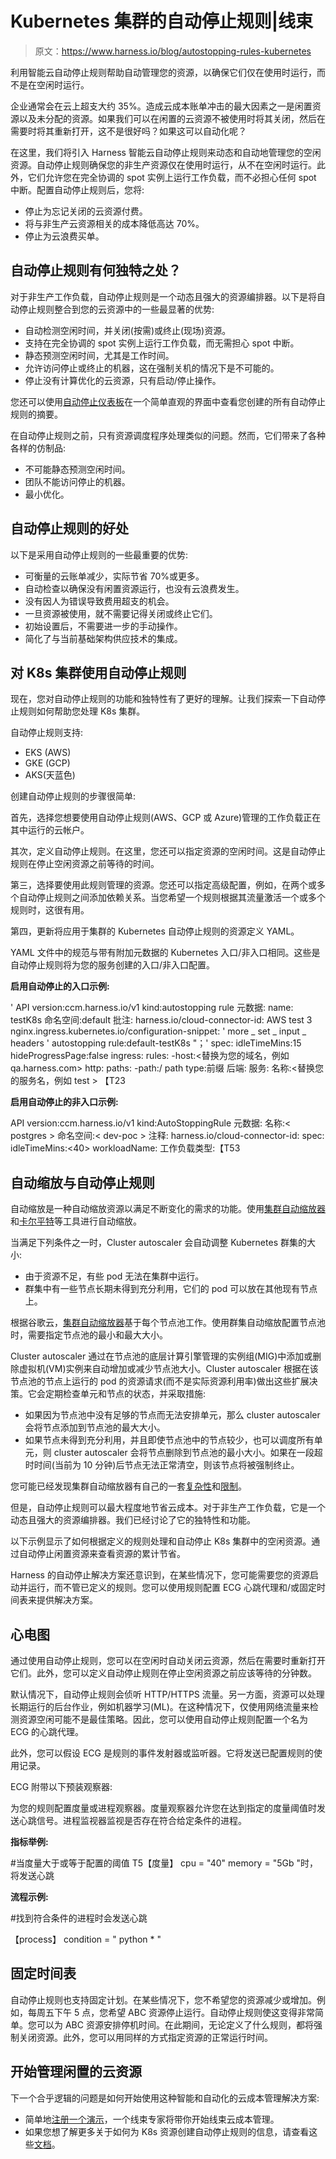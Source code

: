 # Kubernetes 集群的自动停止规则|线束

> 原文：<https://www.harness.io/blog/autostopping-rules-kubernetes>

利用智能云自动停止规则帮助自动管理您的资源，以确保它们仅在使用时运行，而不是在空闲时运行。

企业通常会在云上超支大约 35%。造成云成本账单冲击的最大因素之一是闲置资源以及未分配的资源。如果我们可以在闲置的云资源不被使用时将其关闭，然后在需要时将其重新打开，这不是很好吗？如果这可以自动化呢？

在这里，我们将引入 Harness 智能云自动停止规则来动态和自动地管理您的空闲资源。自动停止规则确保您的非生产资源仅在使用时运行，从不在空闲时运行。此外，它们允许您在完全协调的 spot 实例上运行工作负载，而不必担心任何 spot 中断。配置自动停止规则后，您将:

*   停止为忘记关闭的云资源付费。
*   将与非生产云资源相关的成本降低高达 70%。
*   停止为云浪费买单。

## 自动停止规则有何独特之处？

对于非生产工作负载，自动停止规则是一个动态且强大的资源编排器。以下是将自动停止规则整合到您的云资源中的一些最显著的优势:

*   自动检测空闲时间，并关闭(按需)或终止(现场)资源。
*   支持在完全协调的 spot 实例上运行工作负载，而无需担心 spot 中断。
*   静态预测空闲时间，尤其是工作时间。
*   允许访问停止或终止的机器，这在强制关机的情况下是不可能的。
*   停止没有计算优化的云资源，只有启动/停止操作。

您还可以使用[自动停止仪表板](https://ngdocs.harness.io/article/ehmi6kiynl-autostopping-dashboard)在一个简单直观的界面中查看您创建的所有自动停止规则的摘要。

在自动停止规则之前，只有资源调度程序处理类似的问题。然而，它们带来了各种各样的仿制品:

*   不可能静态预测空闲时间。
*   团队不能访问停止的机器。
*   最小优化。

## 自动停止规则的好处

以下是采用自动停止规则的一些最重要的优势:

*   可衡量的云账单减少，实际节省 70%或更多。
*   自动检查以确保没有闲置资源运行，也没有云浪费发生。
*   没有因人为错误导致费用超支的机会。
*   一旦资源被使用，就不需要记得关闭或终止它们。
*   初始设置后，不需要进一步的手动操作。
*   简化了与当前基础架构供应技术的集成。

## 对 K8s 集群使用自动停止规则

现在，您对自动停止规则的功能和独特性有了更好的理解。让我们探索一下自动停止规则如何帮助您处理 K8s 集群。

自动停止规则支持:

*   EKS (AWS)
*   GKE (GCP)
*   AKS(天蓝色)

创建自动停止规则的步骤很简单:

首先，选择您想要使用自动停止规则(AWS、GCP 或 Azure)管理的工作负载正在其中运行的云帐户。

其次，定义自动停止规则。在这里，您还可以指定资源的空闲时间。这是自动停止规则在停止空闲资源之前等待的时间。

第三，选择要使用此规则管理的资源。您还可以指定高级配置，例如，在两个或多个自动停止规则之间添加依赖关系。当您希望一个规则根据其流量激活一个或多个规则时，这很有用。

第四，更新将应用于集群的 Kubernetes 自动停止规则的资源定义 YAML。

YAML 文件中的规范与带有附加元数据的 Kubernetes 入口/非入口相同。这些是自动停止规则将为您的服务创建的入口/非入口配置。

**启用自动停止的入口示例:**

' API version:ccm.harness.io/v1
kind:autostopping rule
元数据:
name: testK8s
命名空间:default
批注:
harness.io/cloud-connector-id: AWS test 3
nginx.ingress.kubernetes.io/configuration-snippet: ' more _ set _ input _ headers ' autostopping rule:default-testK8s "；'
spec:
idleTimeMins:15
hideProgressPage:false
ingress:
rules:
-host:<替换为您的域名，例如 qa.harness.com>
http:
paths:
-path:/
path type:前缀
后端:
服务:
名称:<替换您的服务名，例如 test > 【T23

**启用自动停止的非入口示例:**

API version:ccm.harness.io/v1
kind:AutoStoppingRule
元数据:
名称:< postgres >
命名空间:< dev-poc >
注释:
harness.io/cloud-connector-id:<connector _ id>
spec:
idleTimeMins:<40>
workloadName:<postgres>
工作负载类型:【T53

## 自动缩放与自动停止规则

自动缩放是一种自动缩放资源以满足不断变化的需求的功能。使用[集群自动缩放器](https://github.com/kubernetes/autoscaler/tree/master/cluster-autoscaler)和[卡尔平特](https://karpenter.sh/)等工具进行自动缩放。

当满足下列条件之一时，Cluster autoscaler 会自动调整 Kubernetes 群集的大小:

*   由于资源不足，有些 pod 无法在集群中运行。
*   群集中有一些节点长期未得到充分利用，它们的 pod 可以放在其他现有节点上。

根据谷歌云，[集群自动缩放器](https://cloud.google.com/kubernetes-engine/docs/concepts/cluster-autoscaler)基于每个节点池工作。使用群集自动缩放配置节点池时，需要指定节点池的最小和最大大小。

Cluster autoscaler 通过在节点池的底层计算引擎管理的实例组(MIG)中添加或删除虚拟机(VM)实例来自动增加或减少节点池大小。Cluster autoscaler 根据在该节点池的节点上运行的 pod 的资源请求(而不是实际资源利用率)做出这些扩展决策。它会定期检查单元和节点的状态，并采取措施:

*   如果因为节点池中没有足够的节点而无法安排单元，那么 cluster autoscaler 会将节点添加到节点池的最大大小。
*   如果节点未得到充分利用，并且即使节点池中的节点较少，也可以调度所有单元，则 cluster autoscaler 会将节点删除到节点池的最小大小。如果在一段超时时间(当前为 10 分钟)后节点无法正常清空，则该节点将被强制终止。

您可能已经发现集群自动缩放器有自己的一套[复杂性](https://cloud.google.com/kubernetes-engine/docs/concepts/cluster-autoscaler#how_cluster_autoscaler_works)和[限制](https://cloud.google.com/kubernetes-engine/docs/concepts/cluster-autoscaler#limitations)。

但是，自动停止规则可以最大程度地节省云成本。对于非生产工作负载，它是一个动态且强大的资源编排器。我们已经讨论了它的独特性和功能。

以下示例显示了如何根据定义的规则处理和自动停止 K8s 集群中的空闲资源。通过自动停止闲置资源来查看资源的累计节省。

Harness 的自动停止解决方案还意识到，在某些情况下，您可能需要您的资源启动并运行，而不管已定义的规则。您可以使用规则配置 ECG 心跳代理和/或固定时间表来提供解决方案。

## 心电图

通过使用自动停止规则，您可以在空闲时自动关闭云资源，然后在需要时重新打开它们。此外，您可以定义自动停止规则在停止空闲资源之前应该等待的分钟数。

默认情况下，自动停止规则会侦听 HTTP/HTTPS 流量。另一方面，资源可以处理长期运行的后台作业，例如机器学习(ML)。在这种情况下，仅使用网络流量来检测资源空闲可能不是最佳策略。因此，您可以使用自动停止规则配置一个名为 ECG 的心跳代理。

此外，您可以假设 ECG 是规则的事件发射器或监听器。它将发送已配置规则的使用记录。

ECG 附带以下预装观察器:

为您的规则配置度量或进程观察器。度量观察器允许您在达到指定的度量阈值时发送心跳信号。进程监视器监视是否存在符合给定条件的进程。

**指标举例:**

#当度量大于或等于配置的阈值
T5【度量】
cpu = "40"
memory = "5Gb "时，将发送心跳

**流程示例:**

#找到符合条件的进程时会发送心跳

【process】
condition = " python * "

## 固定时间表

自动停止规则也支持固定计划。在某些情况下，您不希望您的资源减少或增加。例如，每周五下午 5 点，您希望 ABC 资源停止运行。自动停止规则使这变得非常简单。您可以为 ABC 资源安排停机时间。在此期间，无论定义了什么规则，都将强制关闭资源。此外，您可以用同样的方式指定资源的正常运行时间。

## 开始管理闲置的云资源

下一个合乎逻辑的问题是如何开始使用这种智能和自动化的云成本管理解决方案:

*   简单地[注册一个演示](https://harness.io/products/cloud-cost/)，一个线束专家将带你开始线束云成本管理。
*   如果您想了解更多关于如何为 K8s 资源创建自动停止规则的信息，请查看这些[文档](https://ngdocs.harness.io/article/1r80jdz2f9-create-autostopping-rules-for-kubernetes)。